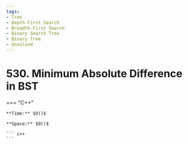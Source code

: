 ```yaml
---
tags:
- Tree
- Depth-First Search
- Breadth-First Search
- Binary Search Tree
- Binary Tree
- Unsolved
---
```



# 530. Minimum Absolute Difference in BST

=== "C++"

    **Time:** $O()$

    **Space:** $O()$

    ``` c++
    ```